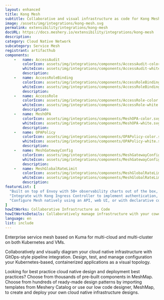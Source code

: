 ```yaml
---
layout: enhanced
title: Kong Mesh
subtitle: Collaborative and visual infrastructure as code for Kong Mesh
image: /assets/img/integrations/kong-mesh.svg
permalink: extensibility/integrations/kong-mesh
docURL: https://docs.meshery.io/extensibility/integrations/kong-mesh
description: 
category: Cloud Native Network
subcategory: Service Mesh
registrant: artifacthub
components: 
	-	name: AccessAudit
		colorIcon: assets/img/integrations/components/AccessAudit-color.svg
		whiteIcon: assets/img/integrations/components/AccessAudit-white.svg
		description: 
	-	name: AccessRoleBinding
		colorIcon: assets/img/integrations/components/AccessRoleBinding-color.svg
		whiteIcon: assets/img/integrations/components/AccessRoleBinding-white.svg
		description: 
	-	name: AccessRole
		colorIcon: assets/img/integrations/components/AccessRole-color.svg
		whiteIcon: assets/img/integrations/components/AccessRole-white.svg
		description: 
	-	name: MeshOPA
		colorIcon: assets/img/integrations/components/MeshOPA-color.svg
		whiteIcon: assets/img/integrations/components/MeshOPA-white.svg
		description: 
	-	name: OPAPolicy
		colorIcon: assets/img/integrations/components/OPAPolicy-color.svg
		whiteIcon: assets/img/integrations/components/OPAPolicy-white.svg
		description: 
	-	name: MeshGatewayConfig
		colorIcon: assets/img/integrations/components/MeshGatewayConfig-color.svg
		whiteIcon: assets/img/integrations/components/MeshGatewayConfig-white.svg
		description: 
	-	name: MeshGlobalRateLimit
		colorIcon: assets/img/integrations/components/MeshGlobalRateLimit-color.svg
		whiteIcon: assets/img/integrations/components/MeshGlobalRateLimit-white.svg
		description: 
featureList: [
  "Built on top of Envoy with 50+ observability charts out of the box, you can collect metrics, traces and logs of all L4-L7 traffic.",
  "Integrate with Kong Ingress Controller to implement authentication, transformations, and other functionalities across Kubernetes clusters with zero downtime.",
  "Configure Mesh natively using an API, web UI, or with declarative configuration to manage updates via your CI/CD pipelines."
]
howItWorks: Collaborative Infrastructure as Code
howItWorksDetails: Collaboratively manage infrastructure with your coworkers synchronously sharing the same designs.
language: en
list: include
---
```

<p>
Enterprise service mesh based on Kuma for multi-cloud and multi-cluster on both Kubernetes and VMs.
</p>
<p>
    Collaboratively and visually diagram your cloud native infrastructure with GitOps-style pipeline integration. Design, test, and manage configuration your Kubernetes-based, containerized applications as a visual topology.
</p>
<p>
    Looking for best practice cloud native design and deployment best practices? Choose from thousands of pre-built components in MeshMap. Choose from hundreds of ready-made design patterns by importing templates from Meshery Catalog or use our low code designer, MeshMap, to create and deploy your own cloud native infrastructure designs.
</p>
